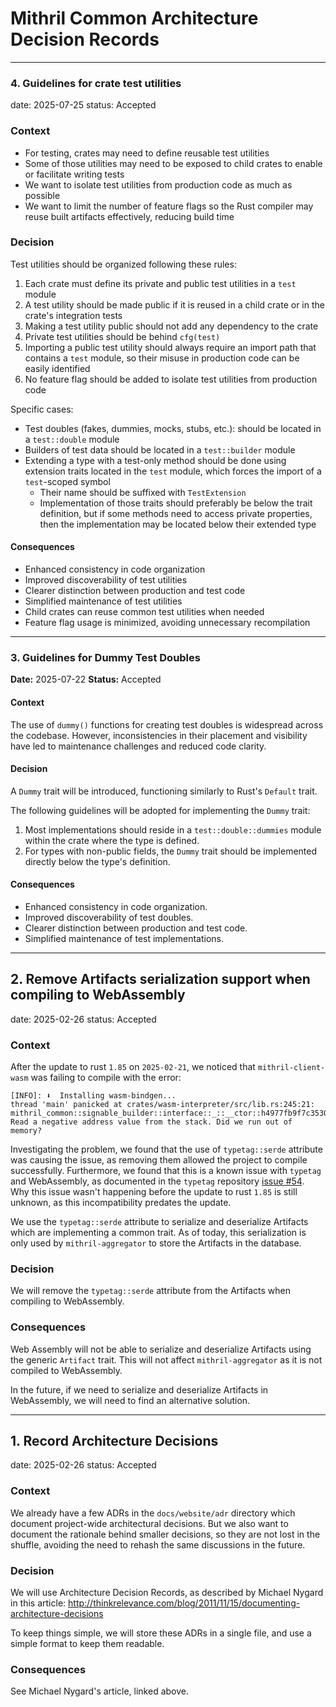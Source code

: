 # Mithril Common Architecture Decision Records

---

<!--
Template of ADR

## ID. TITLE

date: 2025-XX-XX
status: Accepted

### Context

To complete

### Decision

To complete

### Consequences

To complete
-->

### 4. Guidelines for crate test utilities

date: 2025-07-25
status: Accepted

### Context

- For testing, crates may need to define reusable test utilities
- Some of those utilities may need to be exposed to child crates to enable or facilitate writing tests
- We want to isolate test utilities from production code as much as possible
- We want to limit the number of feature flags so the Rust compiler may reuse built artifacts effectively, reducing build time

### Decision

Test utilities should be organized following these rules:

1. Each crate must define its private and public test utilities in a `test` module
2. A test utility should be made public if it is reused in a child crate or in the crate's integration tests
3. Making a test utility public should not add any dependency to the crate
4. Private test utilities should be behind `cfg(test)`
5. Importing a public test utility should always require an import path that contains a `test` module, so their misuse
   in production code can be easily identified
6. No feature flag should be added to isolate test utilities from production code

Specific cases:

- Test doubles (fakes, dummies, mocks, stubs, etc.): should be located in a `test::double` module
- Builders of test data should be located in a `test::builder` module
- Extending a type with a test-only method should be done using extension traits located in the `test` module, which
  forces the import of a `test`-scoped symbol
  - Their name should be suffixed with `TestExtension`
  - Implementation of those traits should preferably be below the trait definition, but if some methods need to access
    private properties, then the implementation may be located below their extended type

#### Consequences

- Enhanced consistency in code organization
- Improved discoverability of test utilities
- Clearer distinction between production and test code
- Simplified maintenance of test utilities
- Child crates can reuse common test utilities when needed
- Feature flag usage is minimized, avoiding unnecessary recompilation

---

### 3. Guidelines for Dummy Test Doubles

**Date:** 2025-07-22
**Status:** Accepted

#### Context

The use of `dummy()` functions for creating test doubles is widespread across the codebase. However, inconsistencies
in their placement and visibility have led to maintenance challenges and reduced code clarity.

#### Decision

A `Dummy` trait will be introduced, functioning similarly to Rust's `Default` trait.

The following guidelines will be adopted for implementing the `Dummy` trait:

1. Most implementations should reside in a `test::double::dummies` module within the crate where the type is defined.
2. For types with non-public fields, the `Dummy` trait should be implemented directly below the type's definition.

#### Consequences

- Enhanced consistency in code organization.
- Improved discoverability of test doubles.
- Clearer distinction between production and test code.
- Simplified maintenance of test implementations.

---

## 2. Remove Artifacts serialization support when compiling to WebAssembly

date: 2025-02-26
status: Accepted

### Context

After the update to rust `1.85` on `2025-02-21`, we noticed that `mithril-client-wasm` was failing to compile with the error:

```
[INFO]: ⬇️  Installing wasm-bindgen...
thread 'main' panicked at crates/wasm-interpreter/src/lib.rs:245:21:
mithril_common::signable_builder::interface::_::__ctor::h4977fb9f7c35308c: Read a negative address value from the stack. Did we run out of memory?
```

Investigating the problem, we found that the use of `typetag::serde` attribute was causing the issue, as removing them
allowed the project to compile successfully.
Furthermore, we found that this is a known issue with `typetag` and WebAssembly, as documented in the `typetag` repository
[issue #54](https://github.com/dtolnay/typetag/issues/54).
Why this issue wasn't happening before the update to rust `1.85` is still unknown, as this incompatibility predates the update.

We use the `typetag::serde` attribute to serialize and deserialize Artifacts which are implementing a common trait.
As of today, this serialization is only used by `mithril-aggregator` to store the Artifacts in the database.

### Decision

We will remove the `typetag::serde` attribute from the Artifacts when compiling to WebAssembly.

### Consequences

Web Assembly will not be able to serialize and deserialize Artifacts using the generic `Artifact` trait.
This will not affect `mithril-aggregator` as it is not compiled to WebAssembly.

In the future, if we need to serialize and deserialize Artifacts in WebAssembly, we will need to find an alternative solution.

---

## 1. Record Architecture Decisions

date: 2025-02-26
status: Accepted

### Context

We already have a few ADRs in the `docs/website/adr` directory which document project-wide architectural decisions.
But we also want to document the rationale behind smaller decisions, so they are not lost in the shuffle, avoiding
the need to rehash the same discussions in the future.

### Decision

We will use Architecture Decision Records, as described by Michael Nygard in this article: http://thinkrelevance.com/blog/2011/11/15/documenting-architecture-decisions

To keep things simple, we will store these ADRs in a single file, and use a simple format to keep them readable.

### Consequences

See Michael Nygard's article, linked above.
